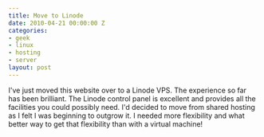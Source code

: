 ```yaml
---
title: Move to Linode
date: 2010-04-21 00:00:00 Z
categories:
- geek
- linux
- hosting
- server
layout: post
---
```


I've just moved this website over to a Linode VPS. The experience so far has been brilliant. The Linode control panel is excellent and provides all the facilities you could possibly need. I'd decided to move from shared hosting as I felt I was beginning to outgrow it. I needed more flexibility and what better way to get that flexibility than with a virtual machine!
